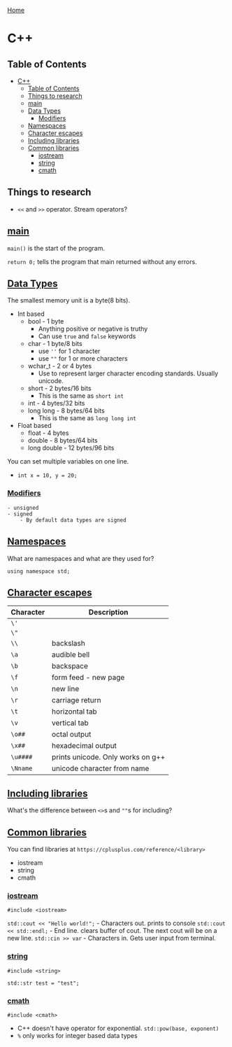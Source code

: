 <!--
 * This file is part of RS Cheat Sheets.
 *
 * RS Cheat Sheets is free software: you can redistribute it and/or modify
 * it under the terms of the GNU General Public License as published by
 * the Free Software Foundation, either version 3 of the License, or
 * (at your option) any later version.
 *
 * RS Cheat Sheets is distributed in the hope that it will be useful,
 * but WITHOUT ANY WARRANTY; without even the implied warranty of
 * MERCHANTABILITY or FITNESS FOR A PARTICULAR PURPOSE.  See the
 * GNU General Public License for more details.
 *
 * You should have received a copy of the GNU General Public License
 * along with RS Cheat Sheets. If not, see <https://www.gnu.org/licenses/>.
 */
-->

[Home](./README.md)

# C++

## Table of Contents
<!-- TOC -->

- [C++](#c)
	- [Table of Contents](#table-of-contents)
	- [Things to research](#things-to-research)
	- [main](#main)
	- [Data Types](#data-types)
		- [Modifiers](#modifiers)
	- [Namespaces](#namespaces)
	- [Character escapes](#character-escapes)
	- [Including libraries](#including-libraries)
	- [Common libraries](#common-libraries)
		- [iostream](#iostream)
		- [string](#string)
		- [cmath](#cmath)

<!-- /TOC -->

## Things to research
- `<<` and `>>` operator. Stream operators?

## [main](#table-of-contents)
`main()` is the start of the program.

`return 0;` tells the program that main returned without any errors.

## [Data Types](#table-of-contents)
The smallest memory unit is a byte(8 bits).

- Int based
	- bool - 1 byte
		- Anything positive or negative is truthy
		- Can use `true` and `false` keywords
	- char - 1 byte/8 bits
		- use `''` for 1 character
		- use `""` for 1 or more characters
	- wchar_t - 2 or 4 bytes
		- Use to represent larger character encoding standards. Usually unicode.
	- short - 2 bytes/16 bits
		- This is the same as `short int`
	- int - 4 bytes/32 bits
	- long long - 8 bytes/64 bits
		- This is the same as `long long int`
- Float based
	- float - 4 bytes
	- double - 8 bytes/64 bits
	- long double - 12 bytes/96 bits

You can set multiple variables on one line.
- `int x = 10, y = 20;`

### [Modifiers](#table-of-contents)
	- unsigned
	- signed
		- By default data types are signed

## [Namespaces](#table-of-contents)
What are namespaces and what are they used for?

`using namespace std;`

## [Character escapes](#table-of-contents)

| Character | Description                       |
|-----------|-----------------------------------|
| `\'`      |                                   |
| `\"`      |                                   |
| `\\`      | backslash                         |
| `\a`      | audible bell                      |
| `\b`      | backspace                         |
| `\f`      | form feed - new page              |
| `\n`      | new line                          |
| `\r`      | carriage return                   |
| `\t`      | horizontal tab                    |
| `\v`      | vertical tab                      |
| `\o##`    | octal output                      |
| `\x##`    | hexadecimal output                |
| `\u####`  | prints unicode. Only works on g++ |
| `\Nname`  | unicode character from name       |


## [Including libraries](#table-of-contents)
What's the difference between `<>`s and `""`s for including?

## [Common libraries](#table-of-contents)
You can find libraries at `https://cplusplus.com/reference/<library>`

- iostream
- string
- cmath

### [iostream](#table-of-contents)
`#include <iostream>`

`std::cout << "Hello world!";` - Characters out. prints to console
`std::cout << std::endl;` - End line. clears buffer of cout. The next cout will be on a new line.
`std::cin >> var` - Characters in. Gets user input from terminal.

### [string](#table-of-contents)
`#include <string>`

`std::str test = "test";`

### [cmath](#table-of-contents)
`#include <cmath>`

- C++ doesn't have operator for exponential. `std::pow(base, exponent)`
- `%` only works for integer based data types
